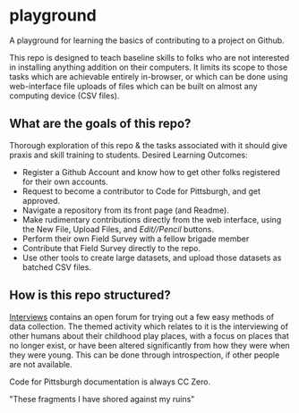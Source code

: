 # playground
A playground for learning the basics of contributing to a project on Github.

This repo is designed to teach baseline skills to folks who are not interested in installing anything addition on their computers. It limits its scope to those tasks which are achievable entirely in-browser, or which can be done using web-interface file uploads of files which can be built on almost any computing device (CSV files).

## What are the goals of this repo?

Thorough exploration of this repo & the tasks associated with it should give praxis and skill training to students. Desired Learning Outcomes:

* Register a Github Account and know how to get other folks registered for their own accounts.
* Request to become a contributor to Code for Pittsburgh, and get approved.
* Navigate a repository from its front page (and Readme).
* Make rudimentary contributions directly from the web interface, using the New File, Upload Files, and *Edit//Pencil* buttons.
* Perform their own Field Survey with a fellow brigade member
* Contribute that Field Survey directly to the repo.
* Use other tools to create large datasets, and upload those datasets as batched CSV files.

## How is this repo structured?

[Interviews](https://github.com/CodeForPittsburgh/playground/tree/master/Interviews) contains an open forum for trying out a few easy methods of data collection. The themed activity which relates to it is the interviewing of other humans about their childhood play places, with a focus on places that no longer exist, or have been altered significantly from how they were when they were young. This can be done through introspection, if other people are not available.

Code for Pittsburgh documentation is always CC Zero.

"These fragments I have shored against my ruins"